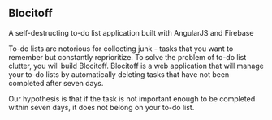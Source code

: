 ## Blocitoff
A self-destructing to-do list application built with AngularJS and Firebase

To-do lists are notorious for collecting junk - tasks that you want to remember but constantly reprioritize. To solve the problem of to-do list clutter, you will build Blocitoff. Blocitoff is a web application that will manage your to-do lists by automatically deleting tasks that have not been completed after seven days.

Our hypothesis is that if the task is not important enough to be completed within seven days, it does not belong on your to-do list.